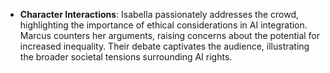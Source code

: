 - **Character Interactions**: Isabella passionately addresses the crowd, highlighting the importance of ethical considerations in AI integration. Marcus counters her arguments, raising concerns about the potential for increased inequality. Their debate captivates the audience, illustrating the broader societal tensions surrounding AI rights.
